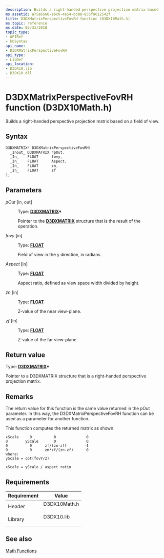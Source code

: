 ```yaml
---
description: Builds a right-handed perspective projection matrix based on a field of view.
ms.assetid: a75e6666-e6c0-4a54-bc88-835fa012542f
title: D3DXMatrixPerspectiveFovRH function (D3DX10Math.h)
ms.topic: reference
ms.date: 05/31/2018
topic_type: 
- APIRef
- kbSyntax
api_name: 
- D3DXMatrixPerspectiveFovRH
api_type: 
- LibDef
api_location: 
- D3DX10.lib
- D3DX10.dll
---
```


# D3DXMatrixPerspectiveFovRH function (D3DX10Math.h)

Builds a right-handed perspective projection matrix based on a field of view.

## Syntax


```C++
D3DXMATRIX* D3DXMatrixPerspectiveFovRH(
  _Inout_ D3DXMATRIX *pOut,
  _In_    FLOAT      fovy,
  _In_    FLOAT      Aspect,
  _In_    FLOAT      zn,
  _In_    FLOAT      zf
);
```



## Parameters

<dl> <dt>

*pOut* \[in, out\]
</dt> <dd>

Type: **[**D3DXMATRIX**](../direct3d9/d3dxmatrix.md)\***

Pointer to the [**D3DXMATRIX**](d3d10-d3dxmatrix.md) structure that is the result of the operation.

</dd> <dt>

*fovy* \[in\]
</dt> <dd>

Type: **[**FLOAT**](../winprog/windows-data-types.md)**

Field of view in the y direction, in radians.

</dd> <dt>

*Aspect* \[in\]
</dt> <dd>

Type: **[**FLOAT**](../winprog/windows-data-types.md)**

Aspect ratio, defined as view space width divided by height.

</dd> <dt>

*zn* \[in\]
</dt> <dd>

Type: **[**FLOAT**](../winprog/windows-data-types.md)**

Z-value of the near view-plane.

</dd> <dt>

*zf* \[in\]
</dt> <dd>

Type: **[**FLOAT**](../winprog/windows-data-types.md)**

Z-value of the far view-plane.

</dd> </dl>

## Return value

Type: **[**D3DXMATRIX**](../direct3d9/d3dxmatrix.md)\***

Pointer to a D3DXMATRIX structure that is a right-handed perspective projection matrix.

## Remarks

The return value for this function is the same value returned in the pOut parameter. In this way, the D3DXMatrixPerspectiveFovRH function can be used as a parameter for another function.

This function computes the returned matrix as shown.


```
xScale     0          0              0
0        yScale       0              0
0          0      zf/(zn-zf)        -1
0          0      zn*zf/(zn-zf)      0
where:
yScale = cot(fovY/2)
    
xScale = yScale / aspect ratio
```



## Requirements



| Requirement | Value |
|--------------------|-----------------------------------------------------------------------------------------|
| Header<br/>  | <dl> <dt>D3DX10Math.h</dt> </dl> |
| Library<br/> | <dl> <dt>D3DX10.lib</dt> </dl>   |



## See also

<dl> <dt>

[Math Functions](d3d10-graphics-reference-d3dx10-functions-math.md)
</dt> </dl>

 

 
